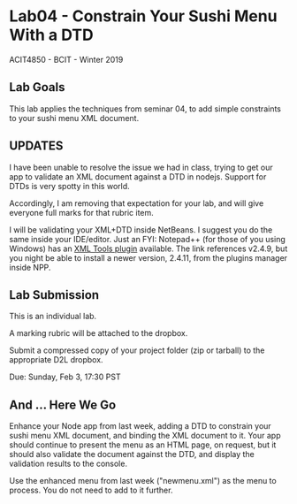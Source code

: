 # Lab04 - Constrain Your Sushi Menu With a DTD
ACIT4850 - BCIT - Winter 2019

## Lab Goals

This lab applies the techniques from seminar 04, to add simple constraints to
your sushi menu XML document.

## UPDATES

I have been unable to resolve the issue we had in class, trying to get our app
to validate an XML document against a DTD in nodejs. Support for DTDs is
very spotty in this world.

Accordingly, I am removing that expectation for your lab, and will give
everyone full marks for that rubric item.

I will be validating your XML+DTD inside NetBeans. I suggest you do the same inside
your IDE/editor. Just an FYI: Notepad++ (for those of you using Windows) has
an [XML Tools plugin](https://sourceforge.net/projects/npp-plugins/files/XML%20Tools/)
available. The link references v2.4.9, but you night be able to install a newer
version, 2.4.11, from the plugins manager inside NPP.

## Lab Submission

This is an individual lab.

A marking rubric will be attached to the dropbox.

Submit a compressed copy of your project folder (zip or tarball) to the appropriate D2L dropbox.

Due: Sunday, Feb 3, 17:30 PST

## And ... Here We Go

Enhance your Node app from last week, adding a DTD to constrain your
sushi menu XML document, and binding the XML document to it.
Your app should continue to present the menu as an HTML page,
on request, but it should also validate the document against
the DTD, and display the validation results to the console.

Use the enhanced menu from last week ("newmenu.xml") as
the menu to process. You do not need to add to it further.
